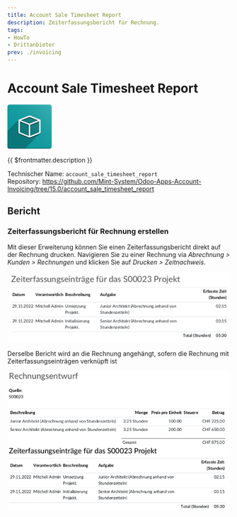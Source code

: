 ```yaml
---
title: Account Sale Timesheet Report
description: Zeiterfassungsbericht für Rechnung.
tags:
- HowTo
- Drittanbieter
prev: ./invoicing
---
```

# Account Sale Timesheet Report

![icon_oms_box](attachments/icon_oms_box.png)

{{ $frontmatter.description }}

Technischer Name: `account_sale_timesheet_report`\
Repository: <https://github.com/Mint-System/Odoo-Apps-Account-Invoicing/tree/15.0/account_sale_timesheet_report>

## Bericht

### Zeiterfassungsbericht für Rechnung erstellen

Mit dieser Erweiterung können Sie einen Zeiterfassungsbericht direkt auf der Rechnung drucken. Navigieren Sie zu einer Rechnung via *Abrechnung > Kunden > Rechnungen* und klicken Sie auf *Drucken > Zeitnachweis*.

![](attachments/Account%20Sale%20Timesheet%20Report%20Beispiel.png)

Derselbe Bericht wird an die Rechnung angehängt, sofern die Rechnung mit Zeiterfassungseinträgen verknüpft ist

![](attachments/Account%20Sale%20Timesheet%20Report%20Beispiel%20Rechnung.png)